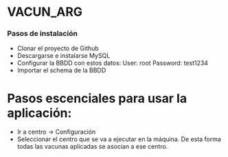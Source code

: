 # VACUN_ARG
### Pasos de instalación
- Clonar el proyecto de Github
- Descargarse e instalarse MySQL
- Configurar la BBDD con estos datos:
  User: root
  Password: test1234
- Importar el schema de la BBDD

# Pasos escenciales para usar la aplicación:
- Ir a centro -> Configuración
- Seleccionar el centro que se va a ejecutar en la máquina. De esta forma todas las vacunas aplicadas se asocian a ese centro.

